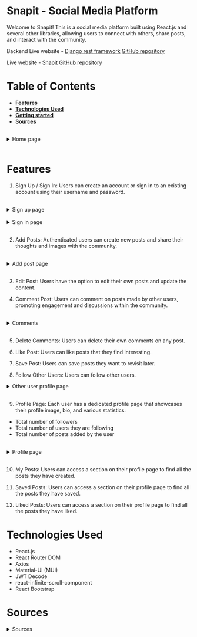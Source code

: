 # Snapit - Social Media Platform

Welcome to Snapit! This is a social media platform built using React.js and several other libraries, allowing users to connect with others, share posts, and interact with the community.

Backend Live website - [Django rest framework](https://snapitapi-a9c9b5ffecd8.herokuapp.com/)
[GitHub repository](https://github.com/frirsta/snapitapi)

Live website - [Snapit](https://snapit-21abcde7984c.herokuapp.com/)
[GitHub repository](https://github.com/frirsta/snapit)

# Table of Contents

- [**Features**](#features)
- [**Technologies Used**](#technologies-used)
- [**Getting started**](#Getting-started)
- [**Sources**](#Sources)

<br>

<details><summary>Home page</summary>
<img style="width: 25%; border-radius: 10px;" src="src/assets/readme/home_desktop.png" alt="home page on desktop screen">
<img style="width: 25%; border-radius: 10px;" src="src/assets/readme/home_tablet.png" alt="home page on tablet screen">
<img style="width: 25%; border-radius: 10px;" src="src/assets/readme/home_mobile.png" alt="home page on mobile screen">
</details>

<br>

# Features

1. Sign Up / Sign In: Users can create an account or sign in to an existing account using their username and password.

<br>

<details><summary>Sign up page</summary>
<img style="width: 40%; border-radius: 10px;" src="src/assets/readme/signup_desktop.png" alt="signup page on desktop screen">
<img style="width: 40%; border-radius: 10px;" src="src/assets/readme/signup_mobile.png" alt="signup page on mobile screen">
</details>

<br>

<details><summary>Sign in page</summary>
<img style="width: 40%; border-radius: 10px;" src="src/assets/readme/signin_desktop.png" alt="signin page on desktop screen">
<img style="width: 40%; border-radius: 10px;" src="src/assets/readme/signin_mobile.png" alt="signin page on mobile screen">
</details>

<br>

2. Add Posts: Authenticated users can create new posts and share their thoughts and images with the community.

<br>

<details><summary>Add post page</summary>
<img style="width: 25%; border-radius: 10px;" src="src/assets/readme/addpost_desktop.png" alt="add post page on desktop screen">
<img style="width: 25%; border-radius: 10px;" src="src/assets/readme/addpost_tablet.png" alt="add post page on tablet screen">
<img style="width: 25%; border-radius: 10px;" src="src/assets/readme/addpost.png" alt="add post page on mobile screen">
</details>

<br>

3. Edit Post: Users have the option to edit their own posts and update the content.

4. Comment Post: Users can comment on posts made by other users, promoting engagement and discussions within the community.

<br>

<details><summary>Comments</summary>
<img style="width: 25%; border-radius: 10px;" src="src/assets/readme/comment.png" alt="comments">
</details>

<br>

5. Delete Comments: Users can delete their own comments on any post.

6. Like Post: Users can like posts that they find interesting.

7. Save Post: Users can save posts they want to revisit later.

8. Follow Other Users: Users can follow other users.
   <br>

<details><summary>Other user profile page</summary>
<img style="width: 25%; border-radius: 10px;" src="src/assets/readme/user_profile_desktop.png" alt="user profile page on desktop screen">
<img style="width: 25%; border-radius: 10px;" src="src/assets/readme/user_profile_tablet.png" alt="user profile page on tablet screen">
<img style="width: 25%; border-radius: 10px;" src="src/assets/readme/user_profile_mobile.png" alt="user profile page on mobile screen">
</details>

<br>

9. Profile Page: Each user has a dedicated profile page that showcases their profile image, bio, and various statistics:

- Total number of followers
- Total number of users they are following
- Total number of posts added by the user

<br>

<details><summary>Profile page</summary>
<img style="width: 25%; border-radius: 10px;" src="src/assets/readme/profile_desktop.png" alt="profile page on desktop screen">
<img style="width: 25%; border-radius: 10px;" src="src/assets/readme/profile_tablet.png" alt="profile page on tablet screen">
<img style="width: 25%; border-radius: 10px;" src="src/assets/readme/profile_mobile.png" alt="profile page on mobile screen">
</details>

<br>

10. My Posts: Users can access a section on their profile page to find all the posts they have created.

11. Saved Posts: Users can access a section on their profile page to find all the posts they have saved.

12. Liked Posts: Users can access a section on their profile page to find all the posts they have liked.

# Technologies Used

- React.js
- React Router DOM
- Axios
- Material-UI (MUI)
- JWT Decode
- react-infinite-scroll-component
- React Bootstrap

# Sources

<details><summary>Sources</summary>

https://html-css-js.com/css/generator/box-shadow/

<a href="https://www.flaticon.com/free-icons/upload" title="upload icons">Upload icons created by Ilham Fitrotul Hayat - Flaticon</a>

<a href="https://www.flaticon.com/free-icons/picture" title="picture icons">Picture icons created by Pixel perfect - Flaticon</a>

Sign up page
<a href="https://www.freepik.com/free-photo/still-life-with-modern-vases-soft-aesthetics_31587722.htm#from_view=detail_serie">Image by pikisuperstar</a> on Freepik

Sign in image
Image by <a href="https://www.freepik.com/free-photo/minimal-white-vases-arrangement_31589984.htm#&position=0&from_view=collections">Freepik</a>

icon
<a href="https://www.freepik.com/icon/action-camera_4369085#position=6&page=1&term=camera+logo&fromView=search">Icon by IconMarketPK</a>

Video av <a href="https://pixabay.com/sv/users/felixmittermeier-4397258/?utm_source=link-attribution&utm_medium=referral&utm_campaign=video&utm_content=91545">PayPal.me/FelixMittermeier</a> från <a href="https://pixabay.com/sv//?utm_source=link-attribution&utm_medium=referral&utm_campaign=video&utm_content=91545">Pixabay</a>

Images
<a href="https://www.freepik.com/free-photo/beautiful-tree-middle-field-covered-with-grass-with-tree-line-background_13005861.htm#query=nature&position=2&from_view=search&track=sph">Image by wirestock</a> on Freepik

</details>

